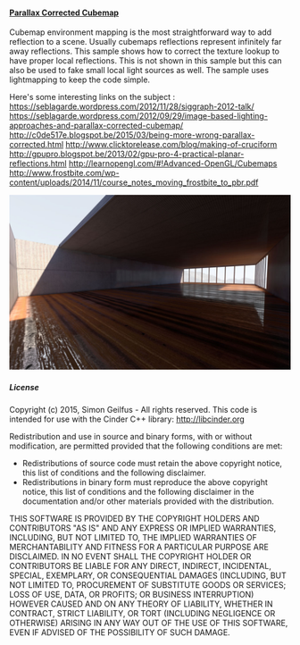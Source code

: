 #### [Parallax Corrected Cubemap](/src/ParallaxCorrectedCubemapApp.cpp)
Cubemap environment mapping is the most straightforward way to add reflection to a scene. Usually cubemaps reflections represent infinitely far away reflections. This sample shows how to correct the texture lookup to have proper local reflections. This is not shown in this sample but this can also be used to fake small local light sources as well. The sample uses lightmapping to keep the code simple.

Here's some interesting links on the subject :  
https://seblagarde.wordpress.com/2012/11/28/siggraph-2012-talk/
https://seblagarde.wordpress.com/2012/09/29/image-based-lighting-approaches-and-parallax-corrected-cubemap/
http://c0de517e.blogspot.be/2015/03/being-more-wrong-parallax-corrected.html
http://www.clicktorelease.com/blog/making-of-cruciform
http://gpupro.blogspot.be/2013/02/gpu-pro-4-practical-planar-reflections.html
http://learnopengl.com/#!Advanced-OpenGL/Cubemaps
http://www.frostbite.com/wp-content/uploads/2014/11/course_notes_moving_frostbite_to_pbr.pdf

![Image](../Images/ParallaxCorrectedCubemap.jpg)

##### License
Copyright (c) 2015, Simon Geilfus - All rights reserved.
This code is intended for use with the Cinder C++ library: http://libcinder.org

Redistribution and use in source and binary forms, with or without modification, are permitted provided that
the following conditions are met:

* Redistributions of source code must retain the above copyright notice, this list of conditions and
the following disclaimer.
* Redistributions in binary form must reproduce the above copyright notice, this list of conditions and
the following disclaimer in the documentation and/or other materials provided with the distribution.

THIS SOFTWARE IS PROVIDED BY THE COPYRIGHT HOLDERS AND CONTRIBUTORS "AS IS" AND ANY EXPRESS OR IMPLIED
WARRANTIES, INCLUDING, BUT NOT LIMITED TO, THE IMPLIED WARRANTIES OF MERCHANTABILITY AND FITNESS FOR A
PARTICULAR PURPOSE ARE DISCLAIMED. IN NO EVENT SHALL THE COPYRIGHT HOLDER OR CONTRIBUTORS BE LIABLE FOR
ANY DIRECT, INDIRECT, INCIDENTAL, SPECIAL, EXEMPLARY, OR CONSEQUENTIAL DAMAGES (INCLUDING, BUT NOT LIMITED
TO, PROCUREMENT OF SUBSTITUTE GOODS OR SERVICES; LOSS OF USE, DATA, OR PROFITS; OR BUSINESS INTERRUPTION)
HOWEVER CAUSED AND ON ANY THEORY OF LIABILITY, WHETHER IN CONTRACT, STRICT LIABILITY, OR TORT (INCLUDING
NEGLIGENCE OR OTHERWISE) ARISING IN ANY WAY OUT OF THE USE OF THIS SOFTWARE, EVEN IF ADVISED OF THE
POSSIBILITY OF SUCH DAMAGE.
